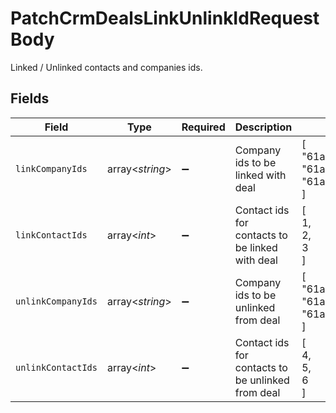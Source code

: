# PatchCrmDealsLinkUnlinkIdRequestBody

Linked / Unlinked contacts and companies ids.


## Fields

| Field                                                                                  | Type                                                                                   | Required                                                                               | Description                                                                            | Example                                                                                |
| -------------------------------------------------------------------------------------- | -------------------------------------------------------------------------------------- | -------------------------------------------------------------------------------------- | -------------------------------------------------------------------------------------- | -------------------------------------------------------------------------------------- |
| `linkCompanyIds`                                                                       | array<*string*>                                                                        | :heavy_minus_sign:                                                                     | Company ids to be linked with deal                                                     | [<br/>"61a5ce58c5d4795761045990",<br/>"61a5ce58c5d4795761045991",<br/>"61a5ce58c5d4795761045992"<br/>] |
| `linkContactIds`                                                                       | array<*int*>                                                                           | :heavy_minus_sign:                                                                     | Contact ids for contacts to be linked with deal                                        | [<br/>1,<br/>2,<br/>3<br/>]                                                            |
| `unlinkCompanyIds`                                                                     | array<*string*>                                                                        | :heavy_minus_sign:                                                                     | Company ids to be unlinked from deal                                                   | [<br/>"61a5ce58c5d4795761045994",<br/>"61a5ce58c5d479576104595",<br/>"61a5ce58c5d4795761045996"<br/>] |
| `unlinkContactIds`                                                                     | array<*int*>                                                                           | :heavy_minus_sign:                                                                     | Contact ids for contacts to be unlinked from deal                                      | [<br/>4,<br/>5,<br/>6<br/>]                                                            |